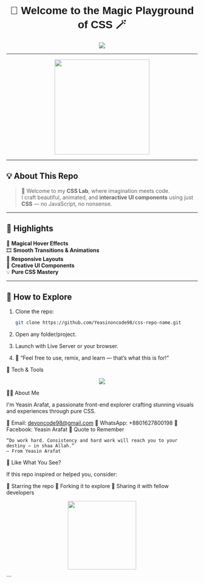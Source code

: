 <!-- Banner -->
<h1 align="center" style="font-family:sans-serif;">🎨 Welcome to the Magic Playground of CSS 🪄</h1>

<p align="center">
  <img src="https://readme-typing-svg.herokuapp.com?font=Fira+Code&size=22&pause=1000&color=F7971E&center=true&vCenter=true&width=500&height=45&lines=✨+Welcome+to+the+CSS+playground!;🪄+Magic+designs+by+Yeasin+Arafat;⚡+Creative+CSS+Only+Animations;🎯+Explore+%7C+Learn+%7C+Inspire" />
</p>


---

<p align="center">
  <img src="https://media.giphy.com/media/3o6Zt481isNVuQI1l6/giphy.gif" width="250" />
</p>

---

## 💡 About This Repo

> 👋 Welcome to my **CSS Lab**, where imagination meets code.<br>
> I craft beautiful, animated, and **interactive UI components** using just **CSS** — no JavaScript, no nonsense.

---

## 🌟 Highlights

🔮 **Magical Hover Effects**  
🎞️ **Smooth Transitions & Animations**  
📱 **Responsive Layouts**  
🧩 **Creative UI Components**  
💡 **Pure CSS Mastery**

---

## 📂 How to Explore

1. Clone the repo:
   ```bash
   git clone https://github.com/Yeasinoncode98/css-repo-name.git
   
2. Open any folder/project.

3. Launch with Live Server or your browser.

4. 💬 “Feel free to use, remix, and learn — that’s what this is for!”


🎨 Tech & Tools
<p align="center"> <img src="https://skillicons.dev/icons?i=css,html,vscode,github" /> </p>

👨‍💻 About Me

I'm Yeasin Arafat, a passionate front-end explorer crafting stunning visuals and experiences through pure CSS.

📧 Email: devoncode98@gmail.com
📱 WhatsApp: +8801627800198
👤 Facebook: Yeasin Arafat
🧠 Quote to Remember

    “Do work hard. Consistency and hard work will reach you to your destiny — in shaa Allah.”
    — From Yeasin Arafat

💖 Like What You See?

If this repo inspired or helped you, consider:

🌟 Starring the repo
🍴 Forking it to explore
🤝 Sharing it with fellow developers
<p align="center"> <img src="https://media.giphy.com/media/l0MYB8Ory7Hqefo9a/giphy.gif" width="180" /> </p> ```

